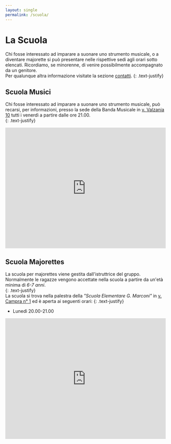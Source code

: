 ```yaml
---
layout: single
permalink: /scuola/
---
```

# La Scuola
Chi fosse interessato ad imparare a suonare uno strumento musicale, o a diventare majorette si può presentare nelle rispettive sedi agli orari sotto elencati. Ricordiamo, se minorenne, di venire possibilmente accompagnato da un genitore.  
Per qualunque altra informazione visitate la sezione [contatti](/contatti/).
{: .text-justify}  

## Scuola Musici
Chi fosse interessato ad imparare a suonare uno strumento musicale, può recarsi, per informazioni, presso la sede della Banda Musicale in [v. Valzania 10](https://goo.gl/maps/FR5SmNdcfMH2) tutti i venerdì a partire dalle ore 21.00.  
{: .text-justify}  

<style>
.map-responsive{
    overflow:hidden;
    padding-bottom:75%;
    position:relative;
    height:0;
}
.map-responsive iframe{
    left:0;
    top:0;
    height:100%;
    width:100%;
    position:absolute;
}

</style>
<div class="map-responsive">
<iframe src="https://www.google.com/maps/embed?pb=!1m18!1m12!1m3!1d2832.0144876195445!2d7.499591315534686!3d44.78050997909881!2m3!1f0!2f0!3f0!3m2!1i1024!2i768!4f13.1!3m3!1m2!1s0x47881e451f937a7d%3A0x666e81c5a15bb2d9!2sBanda+Musicale+Autonoma+Santa+Cecilia!5e0!3m2!1sen!2sit!4v1497259142399" width="600" height="450" frameborder="0" style="border:0" allowfullscreen></iframe>
</div>

## Scuola Majorettes
La scuola per majorettes viene gestita dall'istruttrice del gruppo. Normalmente le ragazze vengono accettate nella scuola a partire da un'età minima di *6-7 anni*.  
{: .text-justify}  
La scuola si trova nella palestra della *"Scuola Elementare G. Marconi"* in [v. Campra n° 1](https://goo.gl/maps/Biz9QT7MX7x) ed è aperta ai seguenti orari:
{: .text-justify}  

- Lunedì  20.00-21.00

<div class="map-responsive">
<iframe src="https://www.google.com/maps/embed?pb=!1m14!1m8!1m3!1d5664.126406689715!2d7.4942183!3d44.7795168!3m2!1i1024!2i768!4f13.1!3m3!1m2!1s0x0%3A0x49e101eda561a0fa!2sScuola+Elementare!5e0!3m2!1sen!2sit!4v1497259164017" width="600" height="450" frameborder="0" style="border:0" allowfullscreen></iframe>
</div>
